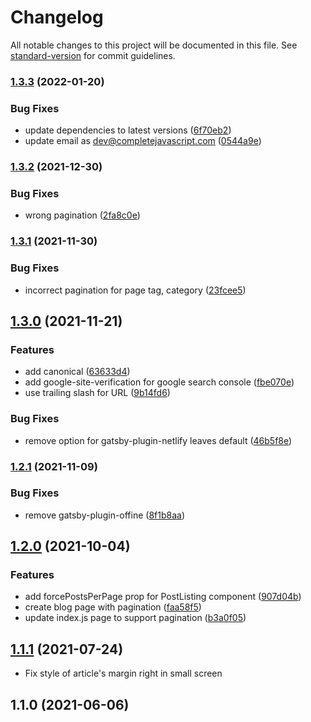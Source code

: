 # Changelog

All notable changes to this project will be documented in this file. See [standard-version](https://github.com/conventional-changelog/standard-version) for commit guidelines.

### [1.3.3](https://github.com/completejavascript/gatsby-blog-template/compare/v1.3.2...v1.3.3) (2022-01-20)


### Bug Fixes

* update dependencies to latest versions ([6f70eb2](https://github.com/completejavascript/gatsby-blog-template/commit/6f70eb260472269f4f58a53ddab12de7be4314c5))
* update email as dev@completejavascript.com ([0544a9e](https://github.com/completejavascript/gatsby-blog-template/commit/0544a9ea0879142cc1ed88524f566de0a895499e))

### [1.3.2](https://github.com/completejavascript/gatsby-blog-template/compare/v1.3.1...v1.3.2) (2021-12-30)


### Bug Fixes

* wrong pagination ([2fa8c0e](https://github.com/completejavascript/gatsby-blog-template/commit/2fa8c0e0e0a4f36c043fc511bd9cc71e4742f507))

### [1.3.1](https://github.com/completejavascript/gatsby-blog-template/compare/v1.3.0...v1.3.1) (2021-11-30)


### Bug Fixes

* incorrect pagination for page tag, category ([23fcee5](https://github.com/completejavascript/gatsby-blog-template/commit/23fcee54825cf19300c19e2602905ff6f96ce8c9))

## [1.3.0](https://github.com/completejavascript/gatsby-blog-template/compare/v1.2.1...v1.3.0) (2021-11-21)


### Features

* add canonical ([63633d4](https://github.com/completejavascript/gatsby-blog-template/commit/63633d4bd1fcbee1842d4580bae88bcd6910c14c))
* add google-site-verification for google search console ([fbe070e](https://github.com/completejavascript/gatsby-blog-template/commit/fbe070eb9ab351ba93e801bb0d3d7252f43d3c5e))
* use trailing slash for URL ([9b14fd6](https://github.com/completejavascript/gatsby-blog-template/commit/9b14fd68b5d51a22ad17e61da8ea8ba4b2aee01a))


### Bug Fixes

* remove option for gatsby-plugin-netlify leaves default ([46b5f8e](https://github.com/completejavascript/gatsby-blog-template/commit/46b5f8e7bb788109928ff8c5216e218241e35ba7))

### [1.2.1](https://github.com/completejavascript/gatsby-blog-template/compare/v1.2.0...v1.2.1) (2021-11-09)


### Bug Fixes

* remove gatsby-plugin-offine ([8f1b8aa](https://github.com/completejavascript/gatsby-blog-template/commit/8f1b8aa90a7e4f4f52f6c849f3fef77fad9ec30e))

## [1.2.0](https://github.com/completejavascript/gatsby-blog-template/compare/v1.1.1...v1.2.0) (2021-10-04)


### Features

* add forcePostsPerPage prop for PostListing component ([907d04b](https://github.com/completejavascript/gatsby-blog-template/commit/907d04bbc0ba1f95d6ffde0c55d0bae77a53ed1f))
* create blog page with pagination ([faa58f5](https://github.com/completejavascript/gatsby-blog-template/commit/faa58f5e42a44ef3a28d6a76f35fdebb985a86d6))
* update index.js page to support pagination ([b3a0f05](https://github.com/completejavascript/gatsby-blog-template/commit/b3a0f05ae6b3340c92cd17a87bab8d9609e2dd5b))

## [1.1.1](https://github.com/completejavascript/gatsby-blog-template/compare/v1.1.0...v1.1.1) (2021-07-24)

- Fix style of article's margin right in small screen

## 1.1.0 (2021-06-06)
